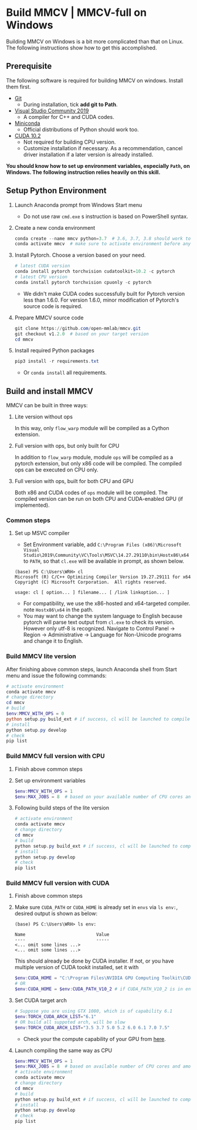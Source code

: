# Build MMCV | MMCV-full on Windows

Building MMCV on Windows is a bit more complicated than that on Linux.
The following instructions show how to get this accomplished.

## Prerequisite

The following software is required for building MMCV on windows.
Install them first.

- [Git](https://git-scm.com/download/win)
  - During installation, tick **add git to Path**.
- [Visual Studio Community 2019](https://visualstudio.microsoft.com)
  - A compiler for C++ and CUDA codes.
- [Miniconda](https://docs.conda.io/en/latest/miniconda.html)
  - Official distributions of Python should work too.
- [CUDA 10.2](https://developer.nvidia.com/cuda-10.2-download-archive)
  - Not required for building CPU version.
  - Customize installation if necessary. As a recommendation, cancel driver installation if a later version is already installed.

**You should know how to set up environment variables, especially `Path`, on Windows. The following instruction relies heavily on this skill.**

## Setup Python Environment

1.  Launch Anaconda prompt from Windows Start menu

    - Do not use raw `cmd.exe` s instruction is based on PowerShell syntax.

1.  Create a new conda environment

    ```powershell
    conda create --name mmcv python=3.7  # 3.6, 3.7, 3.8 should work too as tested
    conda activate mmcv  # make sure to activate environment before any operation
    ```

1.  Install Pytorch. Choose a version based on your need.

    ```powershell
    # latest CUDA version
    conda install pytorch torchvision cudatoolkit=10.2 -c pytorch
    # latest CPU version
    conda install pytorch torchvision cpuonly -c pytorch
    ```

    - We didn't make CUDA codes successfully built for Pytorch version less than 1.6.0. For version 1.6.0, minor modification of Pytorch's source code is required.

1.  Prepare MMCV source code

    ```powershell
    git clone https://github.com/open-mmlab/mmcv.git
    git checkout v1.2.0  # based on your target version
    cd mmcv
    ```

1.  Install required Python packages

    ```powershell
    pip3 install -r requirements.txt
    ```

    - Or `conda install` all requirements.

## Build and install MMCV

MMCV can be built in three ways:

1. Lite version without ops

   In this way, only `flow_warp` module will be compiled as a Cython extension.

1. Full version with ops, but only built for CPU

   In addition to `flow_warp` module, module `ops` will be compiled as a pytorch extension, but only x86 code will be compiled. The compiled ops can be executed on CPU only.

1. Full version with ops, built for both CPU and GPU

   Both x86 and CUDA codes of `ops` module will be compiled. The compiled version can be run on both CPU and CUDA-enabled GPU (if implemented).

### Common steps

1. Set up MSVC compiler

   - Set Environment variable, add `C:\Program Files (x86)\Microsoft Visual Studio\2019\Community\VC\Tools\MSVC\14.27.29110\bin\Hostx86\x64` to `PATH`, so that `cl.exe` will be available in prompt, as shown below.

   ```plain
   (base) PS C:\Users\WRH> cl
   Microsoft (R) C/C++ Optimizing Compiler Version 19.27.29111 for x64
   Copyright (C) Microsoft Corporation.  All rights reserved.

   usage: cl [ option... ] filename... [ /link linkoption... ]
   ```

   - For compatibility, we use the x86-hosted and x64-targeted compiler. note `Hostx86\x64` in the path.
   - You may want to change the system language to English because pytorch will parse text output from `cl.exe` to check its version. However only utf-8 is recognized. Navigate to Control Panel -> Region -> Administrative -> Language for Non-Unicode programs and change it to English.

### Build MMCV lite version

After finishing above common steps, launch Anaconda shell from Start menu and issue the following commands:

```powershell
# activate environment
conda activate mmcv
# change directory
cd mmcv
# build
$env:MMCV_WITH_OPS = 0
python setup.py build_ext # if success, cl will be launched to compile flow_warp.
# install
python setup.py develop
# check
pip list
```

### Build MMCV full version with CPU

1.  Finish above common steps
1.  Set up environment variables

    ```powershell
    $env:MMCV_WITH_OPS = 1
    $env:MAX_JOBS = 8  # based on your available number of CPU cores and amount of memory
    ```

1.  Following build steps of the lite version

    ```powershell
    # activate environment
    conda activate mmcv
    # change directory
    cd mmcv
    # build
    python setup.py build_ext # if success, cl will be launched to compile flow_warp first and then ops
    # install
    python setup.py develop
    # check
    pip list
    ```

### Build MMCV full version with CUDA

1. Finish above common steps
1. Make sure `CUDA_PATH` or `CUDA_HOME` is already set in `envs` via `ls env:`, desired output is shown as below:

   ```plain
   (base) PS C:\Users\WRH> ls env:

   Name                           Value
   ----                           -----
   <... omit some lines ...>
   <... omit some lines ...>
   ```

   This should already be done by CUDA installer. If not, or you have multiple version of CUDA tookit installed, set it with

   ```powershell
   $env:CUDA_HOME = "C:\Program Files\NVIDIA GPU Computing Toolkit\CUDA\v10.2\"
   # OR
   $env:CUDA_HOME = $env:CUDA_PATH_V10_2 # if CUDA_PATH_V10_2 is in envs:
   ```

1. Set CUDA target arch

   ```powershell
   # Suppose you are using GTX 1080, which is of capability 6.1
   $env:TORCH_CUDA_ARCH_LIST="6.1"
   # OR build all suppoted arch, will be slow
   $env:TORCH_CUDA_ARCH_LIST="3.5 3.7 5.0 5.2 6.0 6.1 7.0 7.5"
   ```

   - Check your the compute capability of your GPU from [here](https://developer.nvidia.com/cuda-gpus).

1. Launch compiling the same way as CPU

   ```powershell
   $env:MMCV_WITH_OPS = 1
   $env:MAX_JOBS = 8  # based on available number of CPU cores and amount of memory
   # activate environment
   conda activate mmcv
   # change directory
   cd mmcv
   # build
   python setup.py build_ext # if success, cl will be launched to compile flow_warp first and then ops
   # install
   python setup.py develop
   # check
   pip list
   ```
